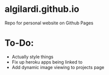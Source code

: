 # algilardi.github.io
Repo for personal website on Github Pages

# To-Do:
* Actually style things
* Fix up heroku apps being linked to
* Add dynamic image viewing to projects page
